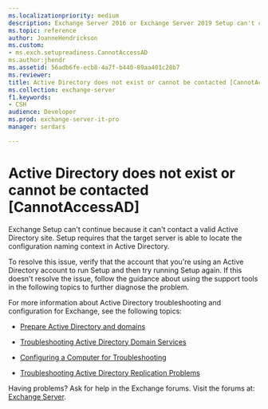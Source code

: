 ```yaml
---
ms.localizationpriority: medium
description: Exchange Server 2016 or Exchange Server 2019 Setup can't continue because Active directory doesn't exist or can't be contacted.
ms.topic: reference
author: JoanneHendrickson
ms.custom:
- ms.exch.setupreadiness.CannotAccessAD
ms.author:jhendr
ms.assetid: 56adb6fe-ecb8-4a7f-b440-89aa401c28b7
ms.reviewer: 
title: Active Directory does not exist or cannot be contacted [CannotAccessAD]
ms.collection: exchange-server
f1.keywords:
- CSH
audience: Developer
ms.prod: exchange-server-it-pro
manager: serdars

---
```


# Active Directory does not exist or cannot be contacted [CannotAccessAD]

Exchange Setup can't continue because it can't contact a valid Active Directory site. Setup requires that the target server is able to locate the configuration naming context in Active Directory.

To resolve this issue, verify that the account that you're using an Active Directory account to run Setup and then try running Setup again. If this doesn't resolve the issue, follow the guidance about using the support tools in the following topics to further diagnose the problem.

For more information about Active Directory troubleshooting and configuration for Exchange, see the following topics:

- [Prepare Active Directory and domains](../../plan-and-deploy/prepare-ad-and-domains.md)

- [Troubleshooting Active Directory Domain Services](/windows-server/identity/ad-ds/manage/ad-ds-troubleshooting)

- [Configuring a Computer for Troubleshooting](/previous-versions/windows/it-pro/windows-server-2008-R2-and-2008/cc990293(v=ws.10))

- [Troubleshooting Active Directory Replication Problems](/windows-server/identity/ad-ds/manage/troubleshoot/troubleshooting-active-directory-replication-problems)

Having problems? Ask for help in the Exchange forums. Visit the forums at: [Exchange Server](https://social.technet.microsoft.com/forums/office/home?category=exchangeserver).